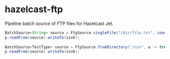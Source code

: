 # hazelcast-ftp
Pipeline batch source of FTP files for Hazelcast Jet.
```java
BatchSource<String> source = FtpSource.singleFile("/dir/file.txt", connectionParams());
p.readFrom(source).writeTo(sink);
        
BatchSource<TestType> source = FtpSource.fromDirectory("/csv", a -> true, connectionParams(), is -> new CsvInputStreamMapper<>(is, TestType.class));
p.readFrom(source).writeTo(sink);
```        
